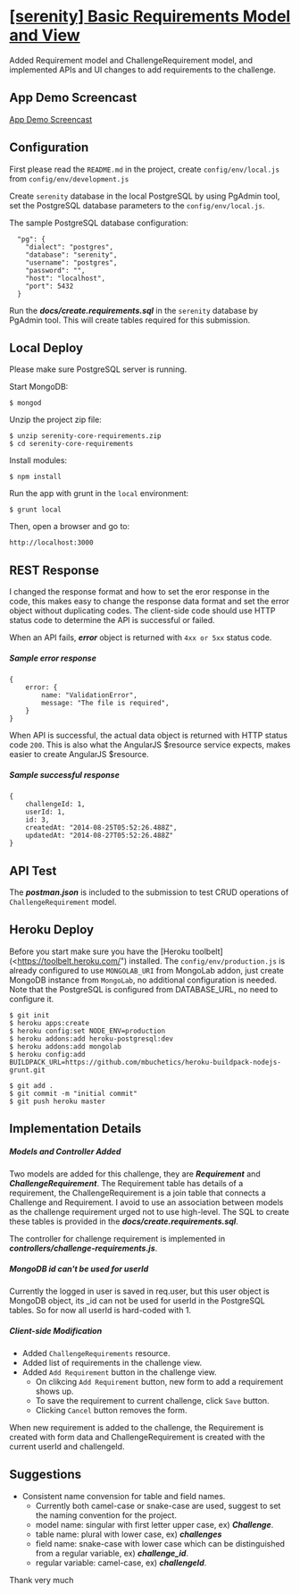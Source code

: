 # [[serenity] Basic Requirements Model and View](http://www.topcoder.com/challenge-details/30045431/?type=develop)



Added Requirement model and ChallengeRequirement model, and implemented APIs and UI changes to add requirements to the challenge.

## App Demo Screencast

[App Demo Screencast](https://www.youtube.com/watch?v=mCy_Vf0cATM)


## Configuration

First please read the `README.md` in the project, create `config/env/local.js` from `config/env/development.js`

Create `serenity` database in the local PostgreSQL by using PgAdmin tool, set the PostgreSQL database parameters to the `config/env/local.js`.

The sample PostgreSQL database configuration:

	  "pg": {
	    "dialect": "postgres",
	    "database": "serenity",
	    "username": "postgres",
	    "password": "",
	    "host": "localhost",
	    "port": 5432
	  }

Run the ***docs/create.requirements.sql*** in the `serenity` database by PgAdmin tool. This will create tables required for this submission.


## Local Deploy

Please make sure PostgreSQL server is running.

Start MongoDB:

	$ mongod

Unzip the project zip file:

    $ unzip serenity-core-requirements.zip
    $ cd serenity-core-requirements

Install modules:

    $ npm install

Run the app with grunt in the `local` environment:

	$ grunt local

Then, open a browser and go to:

    http://localhost:3000



## REST Response

I changed the response format and how to set the eror response in the code, this makes easy to change the response data format and set the error object without duplicating codes. The client-side code should use HTTP status code to determine the API is successful or failed.

When an API fails, ***error*** object is returned with `4xx or 5xx` status code.

##### Sample error response

	{
		error: {
			name: "ValidationError",
			message: "The file is required",
		}
	}

When API is successful, the actual data object is returned with HTTP status code `200`. This is also what the AngularJS $resource service expects, makes easier to create AngularJS $resource.

##### Sample successful response

	{
		challengeId: 1,
		userId: 1,
		id: 3,
		createdAt: "2014-08-25T05:52:26.488Z",
		updatedAt: "2014-08-27T05:52:26.488Z"
	}


## API Test

The ***postman.json*** is included to the submission to test CRUD operations of `ChallengeRequirement` model.


## Heroku Deploy

Before you start make sure you have the [Heroku toolbelt](<https://toolbelt.heroku.com/")
installed. The `config/env/production.js` is already configured to use `MONGOLAB_URI` from MongoLab addon, just create MongoDB instance from `MongoLab`, no additional configuration is needed. Note that the PostgreSQL is configured from DATABASE_URL, no need to configure it.

	$ git init
	$ heroku apps:create
	$ heroku config:set NODE_ENV=production
	$ heroku addons:add heroku-postgresql:dev
	$ heroku addons:add mongolab
	$ heroku config:add BUILDPACK_URL=https://github.com/mbuchetics/heroku-buildpack-nodejs-grunt.git

	$ git add .
	$ git commit -m "initial commit"
	$ git push heroku master


## Implementation Details


##### Models and Controller Added

Two models are added for this challenge, they are ***Requirement*** and ***ChallengeRequirement***. The Requirement table has details of a requirement, the ChallengeRequirement is a join table that connects a Challenge and Requirement. I avoid to use an association between models as the challenge requirement urged not to use high-level. The SQL to create these tables is provided in the ***docs/create.requirements.sql***.

The controller for challenge requirement is implemented in ***controllers/challenge-requirements.js***.

##### MongoDB id can't be used for userId

Currently the logged in user is saved in req.user, but this user object is MongoDB object, its _id can not be used for userId in the PostgreSQL tables. So for now all userId is hard-coded with 1.

##### Client-side Modification

* Added `ChallengeRequirements` resource.
* Added list of requirements in the challenge view.
* Added `Add Requirement` button in the challenge view.
	* On clikcing `Add Requirement` button, new form to add a requirement shows up.
	* To save the requirement to current challenge, click `Save` button.
	* Clicking `Cancel` button removes the form.

When new requirement is added to the challenge, the Requirement is created with form data and ChallengeRequirement is created with the current userId and challengeId.


## Suggestions

* Consistent name convension for table and field names.
	* Currently both camel-case or snake-case are used, suggest to set the naming convention for the project.
	* model name: singular with first letter upper case, ex) ***Challenge***.
	* table name: plural with lower case, ex) ***challenges***
	* field name: snake-case with lower case which can be distinguished from a regular variable,  ex) ***challenge_id***.
	* regular variable: camel-case, ex) ***challengeId***.




Thank very much
